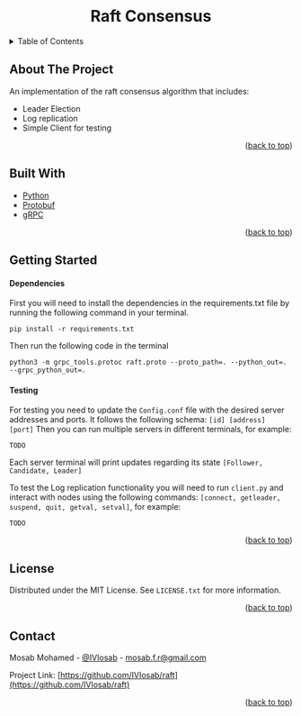 <div id="top"></div>

<!-- PROJECT LOGO -->
<br />
<div align="center">
  <h1 align="center">Raft Consensus</h1>
</div>

<!-- TABLE OF CONTENTS -->
<details>
  <summary>Table of Contents</summary>
  <ol>
    <li><a href="#about-the-project">About The Project</a></li>
    <li><a href="#built-with">Built With</a></li>
    <li><a href="#getting-started">Getting Started</a></li>
    <li><a href="#license">License</a></li>
    <li><a href="#contact">Contact</a></li>
  </ol>
</details>

<!-- ABOUT THE PROJECT -->

## About The Project

An implementation of the raft consensus algorithm that includes:

- Leader Election
- Log replication
- Simple Client for testing

<p align="right">(<a href="#top">back to top</a>)</p>

## Built With

- [Python](https://www.python.org/)
- [Protobuf](https://protobuf.dev/)
- [gRPC](https://grpc.io/)

<p align="right">(<a href="#top">back to top</a>)</p>

<!-- GETTING STARTED -->

## Getting Started

#### Dependencies

First you will need to install the dependencies in the requirements.txt file by running the following command in your terminal.

```
pip install -r requirements.txt
```

Then run the following code in the terminal

```
python3 -m grpc_tools.protoc raft.proto --proto_path=. --python_out=. --grpc_python_out=.
```

#### Testing

For testing you need to update the `Config.conf` file with the desired server addresses and ports.
It follows the following schema: `[id] [address] [port]`
Then you can run multiple servers in different terminals, for example:

```
TODO
```

Each server terminal will print updates regarding its state `[Follower, Candidate, Leader]`

To test the Log replication functionality you will need to run `client.py` and interact with nodes using the following commands: `[connect, getleader, suspend, quit, getval, setval]`, for example:

```
TODO
```

<p align="right">(<a href="#top">back to top</a>)</p>

<!-- LICENSE -->

## License

Distributed under the MIT License. See `LICENSE.txt` for more information.

<p align="right">(<a href="#top">back to top</a>)</p>

<!-- CONTACT -->

## Contact

Mosab Mohamed - [@IVIosab](https://t.me/IVIosab) - mosab.f.r@gmail.com

Project Link: [https://github.com/IVIosab/raft](https://github.com/IVIosab/raft)

<p align="right">(<a href="#top">back to top</a>)</p>
